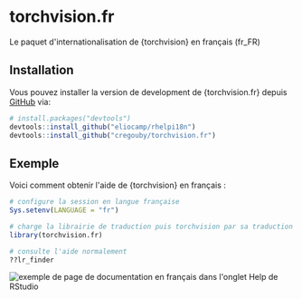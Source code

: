 # torchvision.fr

<!-- badges: start -->

<!-- badges: end -->

Le paquet d'internationalisation de {torchvision} en français (fr_FR)

## Installation

Vous pouvez installer la version de development de {torchvision.fr} depuis [GitHub](https://github.com/) via:

``` r
# install.packages("devtools")
devtools::install_github("eliocamp/rhelpi18n")
devtools::install_github("cregouby/torchvision.fr")
```

## Exemple

Voici comment obtenir l'aide de {torchvision} en français :

``` r
# configure la session en langue française
Sys.setenv(LANGUAGE = "fr")

# charge la librairie de traduction puis torchvision par sa traduction française
library(torchvision.fr)

# consulte l'aide normalement
??lr_finder
```

![exemple de page de documentation en français dans l'onglet Help de RStudio](images/clipboard-1010983901.png)
